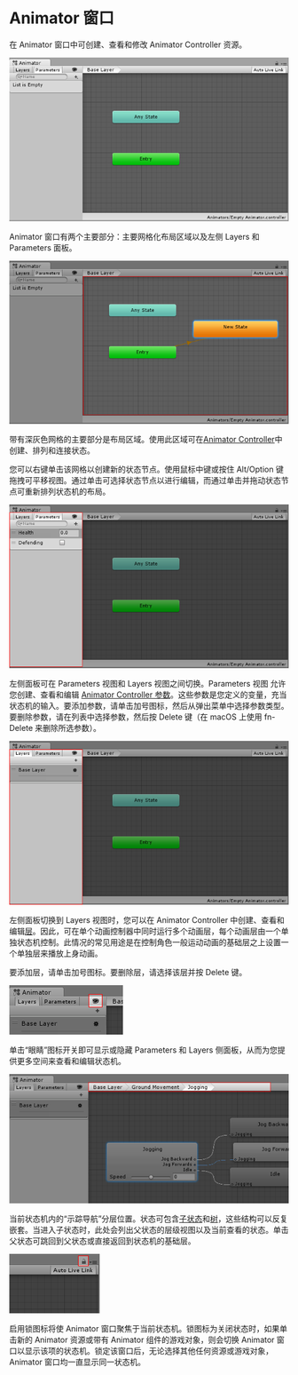 Animator 窗口
================================

在 Animator 窗口中可创建、查看和修改 Animator Controller 资源。

![Animator 窗口显示了新的空 Animator Controller 资源](../uploads/Main/AnimatorWindowNewEmpty.png)

Animator 窗口有两个主要部分：主要网格化布局区域以及左侧 Layers 和 Parameters 面板。

![Animator 窗口的布局区域](../uploads/Main/AnimatorWindowLayoutArea.png)

带有深灰色网格的主要部分是布局区域。使用此区域可在[Animator Controller](Animator.html)中创建、排列和连接状态。

您可以右键单击该网格以创建新的状态节点。使用鼠标中键或按住 Alt/Option 键拖拽可平移视图。通过单击可选择状态节点以进行编辑，而通过单击并拖动状态节点可重新排列状态机的布局。

![Parameters 视图中已创建两个示例参数。](../uploads/Main/AnimatorWindowParametersPane.png)

左侧面板可在 Parameters 视图和 Layers 视图之间切换。Parameters 视图
允许您创建、查看和编辑 [Animator Controller 参数](AnimationParameters.html)。这些参数是您定义的变量，充当状态机的输入。要添加参数，请单击加号图标，然后从弹出菜单中选择参数类型。要删除参数，请在列表中选择参数，然后按 Delete 键（在 macOS 上使用 fn-Delete 来删除所选参数）。

![Layers 视图](../uploads/Main/AnimatorWindowLayersPane.png)

左侧面板切换到 Layers 视图时，您可以在 Animator Controller 中创建、查看和编辑[层](AnimationLayers.html)。因此，可在单个动画控制器中同时运行多个动画层，每个动画层由一个单独状态机控制。此情况的常见用途是在控制角色一般运动动画的基础层之上设置一个单独层来播放上身动画。

要添加层，请单击加号图标。要删除层，请选择该层并按 Delete 键。

![Layers 和 Parameters 隐藏图标](../uploads/Main/AnimatorWindowEyeIcon.png)

单击“眼睛”图标开关即可显示或隐藏 Parameters 和 Layers 侧面板，从而为您提供更多空间来查看和编辑状态机。

![分层示踪导航位置](../uploads/Main/AnimatorWindowBreadcrumbLocation.png)

当前状态机内的“示踪导航”分层位置。状态可包含[子状态](NestedStateMachines.html)和[树](class-BlendTree.html)，这些结构可以反复嵌套。当进入子状态时，此处会列出父状态的层级视图以及当前查看的状态。单击父状态可跳回到父状态或直接返回到状态机的基础层。

![锁图标](../uploads/Main/AnimatorWindowLockIcon.png)

启用锁图标将使 Animator 窗口聚焦于当前状态机。锁图标为关闭状态时，如果单击新的 Animator 资源或带有 Animator 组件的游戏对象，则会切换 Animator 窗口以显示该项的状态机。锁定该窗口后，无论选择其他任何资源或游戏对象，Animator 窗口均一直显示同一状态机。





